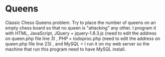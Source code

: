 Queens
======

Classic Chess Queens problem.
Try to place the number of queens on an empty chess board so that no queen is "attacking" any other.
I program it with HTML, JavaScript, 
JQuery = jquery-1.8.3.js (need to edit the address on queen.php file line 3) , 
PHP = todoproc.php (need to edit the address on queen.php file line 23) , 
and MySQL = I run it on my web server so the machine that run this program need to have MySQL install.
